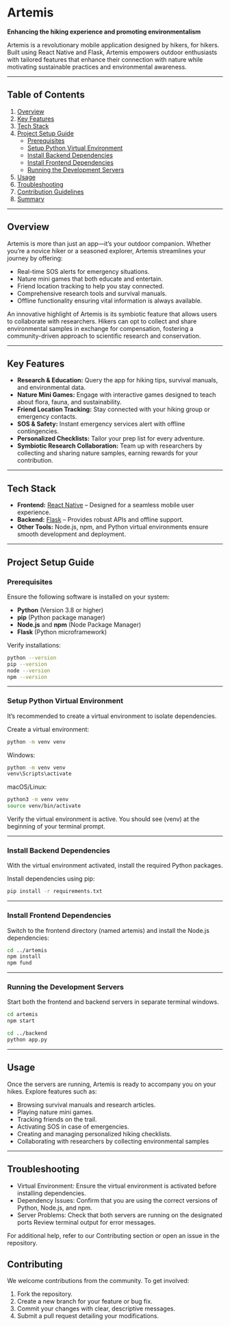 # Artemis

**Enhancing the hiking experience and promoting environmentalism**

Artemis is a revolutionary mobile application designed by hikers, for hikers. Built using React Native and Flask, Artemis empowers outdoor enthusiasts with tailored features that enhance their connection with nature while motivating sustainable practices and environmental awareness.

---

## Table of Contents

1. [Overview](#overview)
2. [Key Features](#key-features)
3. [Tech Stack](#tech-stack)
4. [Project Setup Guide](#project-setup-guide)
    - [Prerequisites](#prerequisites)
    - [Setup Python Virtual Environment](#setup-python-virtual-environment)
    - [Install Backend Dependencies](#install-backend-dependencies)
    - [Install Frontend Dependencies](#install-frontend-dependencies)
    - [Running the Development Servers](#running-the-development-servers)
5. [Usage](#usage)
6. [Troubleshooting](#troubleshooting)
7. [Contribution Guidelines](#contribution-guidelines)
8. [Summary](#summary)

---

## Overview

Artemis is more than just an app—it’s your outdoor companion. Whether you’re a novice hiker or a seasoned explorer, Artemis streamlines your journey by offering:
- Real-time SOS alerts for emergency situations.
- Nature mini games that both educate and entertain.
- Friend location tracking to help you stay connected.
- Comprehensive research tools and survival manuals.
- Offline functionality ensuring vital information is always available.

An innovative highlight of Artemis is its symbiotic feature that allows users to collaborate with researchers. Hikers can opt to collect and share environmental samples in exchange for compensation, fostering a community-driven approach to scientific research and conservation.

---

## Key Features

- **Research & Education:** Query the app for hiking tips, survival manuals, and environmental data.
- **Nature Mini Games:** Engage with interactive games designed to teach about flora, fauna, and sustainability.
- **Friend Location Tracking:** Stay connected with your hiking group or emergency contacts.
- **SOS & Safety:** Instant emergency services alert with offline contingencies.
- **Personalized Checklists:** Tailor your prep list for every adventure.
- **Symbiotic Research Collaboration:** Team up with researchers by collecting and sharing nature samples, earning rewards for your contribution.

---

## Tech Stack

- **Frontend:** [React Native](https://reactnative.dev/) – Designed for a seamless mobile user experience.
- **Backend:** [Flask](https://flask.palletsprojects.com/) – Provides robust APIs and offline support.
- **Other Tools:** Node.js, npm, and Python virtual environments ensure smooth development and deployment.

---

## Project Setup Guide

### Prerequisites

Ensure the following software is installed on your system:
- **Python** (Version 3.8 or higher)
- **pip** (Python package manager)
- **Node.js** and **npm** (Node Package Manager)
- **Flask** (Python microframework)

Verify installations:
```bash
python --version
pip --version
node --version
npm --version
```

---

### Setup Python Virtual Environment
It’s recommended to create a virtual environment to isolate dependencies.

Create a virtual environment:
```bash
python -m venv venv
```

Windows:

```bash
python -m venv venv
venv\Scripts\activate
```
macOS/Linux:
```bash
python3 -m venv venv
source venv/bin/activate
```
Verify the virtual environment is active.
You should see (venv) at the beginning of your terminal prompt.

---                                                                                                                              
### Install Backend Dependencies

With the virtual environment activated, install the required Python packages.

Install dependencies using pip:
```bash
pip install -r requirements.txt
```

---

### Install Frontend Dependencies

Switch to the frontend directory (named artemis) and install the Node.js dependencies:

```bash
cd ../artemis
npm install
npm fund
```

---

### Running the Development Servers

Start both the frontend and backend servers in separate terminal windows. 

```bash
cd artemis
npm start
```

```bash
cd ../backend
python app.py
```

---

## Usage

Once the servers are running, Artemis is ready to accompany you on your hikes. Explore features such as:

- Browsing survival manuals and research articles.
- Playing nature mini games.
- Tracking friends on the trail.
- Activating SOS in case of emergencies.
- Creating and managing personalized hiking checklists.
- Collaborating with researchers by collecting environmental samples

---

## Troubleshooting

- Virtual Environment: Ensure the virtual environment is activated before installing dependencies.
- Dependency Issues: Confirm that you are using the correct versions of Python, Node.js, and npm.
- Server Problems: Check that both servers are running on the designated ports Review terminal output for error messages.

For additional help, refer to our Contributing section or open an issue in the repository.

## Contributing

We welcome contributions from the community. To get involved:

1. Fork the repository.
2. Create a new branch for your feature or bug fix.
3. Commit your changes with clear, descriptive messages.
4. Submit a pull request detailing your modifications.
